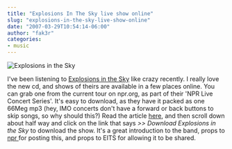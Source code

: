 ```yaml
---
title: "Explosions In The Sky live show online"
slug: "explosions-in-the-sky-live-show-online"
date: "2007-03-29T10:54:14-06:00"
author: "fak3r"
categories:
- music
---
```


[](http://fak3r.com/2007/03/29/explosions-in-the-sky-live-show-online/explosions-in-the-sky/)


![Explosions in the Sky](http://fak3r.com/wp-content/uploads/2007/03/explosions_livebig.jpg)


I've been listening to [Explosions in the Sky](http://www.explosionsinthesky.com/) like crazy recently.  I really love the new cd, and shows of theirs are available in a few places online.  You can grab one from the current tour on npr.org, as part of their 'NPR Live Concert Series'.  It's easy to download, as they have it packed as one 66Meg mp3 (hey, IMO concerts don't have a forward or back buttons to skip songs, so why should this?) Read the article [here](http://www.npr.org/templates/story/story.php?storyId=9146453), and then scroll down about half way and click on the link that says _>>   Download Explosions in the Sky_ to download the show.  It's a great introduction to the band, props to [npr ](http://www.npr.org)for posting this, and props to EITS for allowing it to be shared.
